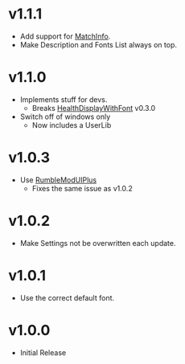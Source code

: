# v1.1.1
- Add support for [MatchInfo](https://thunderstore.io/c/rumble/p/UlvakSkillz/MatchInfo).
- Make Description and Fonts List always on top.

# v1.1.0
- Implements stuff for devs.
    - Breaks [HealthDisplayWithFont](https://thunderstore.io/c/rumble/p/ninjaguardian/HealthDisplayWithFont) v0.3.0
- Switch off of windows only
    - Now includes a UserLib

# v1.0.3
- Use [RumbleModUIPlus](https://thunderstore.io/c/rumble/p/ninjaguardian/RumbleModUIPlus)
    - Fixes the same issue as v1.0.2

# v1.0.2
- Make Settings not be overwritten each update.

# v1.0.1
- Use the correct default font.

# v1.0.0
- Initial Release
